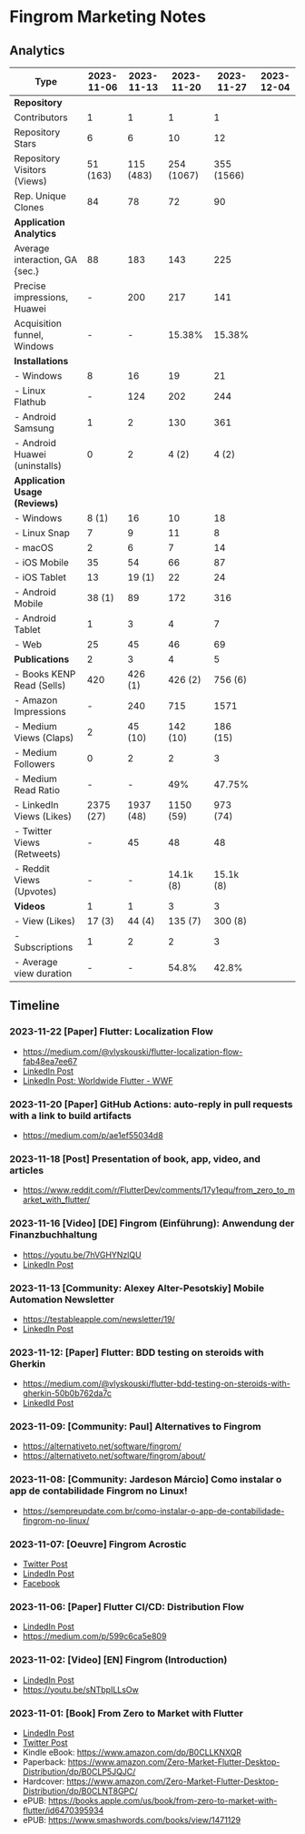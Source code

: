# Fingrom Marketing Notes

## Analytics

| Type                           | 2023-11-06 | 2023-11-13 | 2023-11-20 | 2023-11-27 | 2023-12-04 |
|--------------------------------|------------|------------|------------|------------|------------|
| **Repository**                 |            |            |            |            | |
| Contributors                   |    1       |    1       |    1       |  1         | |
| Repository Stars               |    6       |    6       |   10       |  12        | |
| Repository Visitors (Views)    |   51 (163) |  115 (483) |  254 (1067)|  355 (1566)| |
| Rep. Unique Clones             |   84       |   78       |   72       |  90        | |
| **Application Analytics**      |            |            |            |            | |
| Average interaction, GA {sec.} |   88       |  183       |  143       |  225       | |
| Precise impressions, Huawei    |    -       |  200       |  217       |  141       | |
| Acquisition funnel, Windows    |    -       |    -       |  15.38%    |  15.38%    | |
| **Installations**              |            |            |            |            | |
| - Windows                      |    8       |   16       |   19       | 21         | |
| - Linux Flathub                |    -       |  124       |  202       | 244        | |
| - Android Samsung              |    1       |    2       |  130       | 361        | |
| - Android Huawei (uninstalls)  |    0       |    2       |    4 (2)   | 4 (2)      | |
| **Application Usage (Reviews)**|            |            |            |            | |
| - Windows                      |    8 (1)   |   16       |   10       | 18         | |
| - Linux Snap                   |    7       |    9       |   11       | 8          | |
| - macOS                        |    2       |    6       |    7       | 14         | |
| - iOS Mobile                   |   35       |   54       |   66       | 87         | |
| - iOS Tablet                   |   13       |   19 (1)   |   22       | 24         | |
| - Android Mobile               |   38 (1)   |   89       |  172       | 316        | |
| - Android Tablet               |    1       |    3       |    4       | 7          | |
| - Web                          |   25       |   45       |   46       | 69         | |
| **Publications**               |    2       |    3       |    4       | 5          | |
| - Books KENP Read (Sells)      |  420       |  426 (1)   |  426 (2)   | 756 (6)    | |
| - Amazon Impressions           |    -       |  240       |  715       | 1571       | |
| - Medium Views (Claps)         |    2       |   45 (10)  |  142 (10)  | 186 (15)   | |
| - Medium Followers             |    0       |    2       |    2       | 3          | |
| - Medium Read Ratio            |    -       |    -       |   49%      | 47.75%     | |
| - LinkedIn Views (Likes)       | 2375 (27)  | 1937 (48)  | 1150 (59)  | 973 (74)   | |
| - Twitter Views (Retweets)     |    -       |   45       |   48       | 48         | |
| - Reddit Views (Upvotes)       |    -       |    -       | 14.1k (8)  | 15.1k (8)  | |
| **Videos**                     |    1       |    1       |    3       |  3         | |
| - View (Likes)                 |   17 (3)   |   44 (4)   |  135 (7)   |  300 (8)   | |
| - Subscriptions                |    1       |    2       |    2       |  3         | |
| - Average view duration        |    -       |    -       | 54.8%      |  42.8%     | |


## Timeline

### 2023-11-22 [Paper] Flutter: Localization Flow
- https://medium.com/@vlyskouski/flutter-localization-flow-fab48ea7ee67
- [LinkedIn Post](https://www.linkedin.com/posts/v-lyskouski_flutter-localization-flow-activity-7133076752821596160-6F1E)
- [LinkedIn Post: Worldwide Flutter - WWF](https://www.linkedin.com/feed/update/urn:li:groupPost:8833665-7133072924810330112/)

### 2023-11-20 [Paper] GitHub Actions: auto-reply in pull requests with a link to build artifacts
- https://medium.com/p/ae1ef55034d8

### 2023-11-18 [Post] Presentation of book, app, video, and articles 
- https://www.reddit.com/r/FlutterDev/comments/17y1equ/from_zero_to_market_with_flutter/

### 2023-11-16 [Video] [DE] Fingrom (Einführung): Anwendung der Finanzbuchhaltung
- https://youtu.be/7hVGHYNzlQU
- [LinkedIn Post](https://www.linkedin.com/posts/v-lyskouski_de-fingrom-einf%C3%BChrung-anwendung-der-activity-7130569448888877056-jKHg)

### 2023-11-13 [Community: Alexey Alter-Pesotskiy] Mobile Automation Newsletter 
- https://testableapple.com/newsletter/19/
- [LinkedIn Post](https://www.linkedin.com/feed/update/urn:li:activity:7129545454538625025/)

### 2023-11-12: [Paper] Flutter: BDD testing on steroids with Gherkin
- https://medium.com/@vlyskouski/flutter-bdd-testing-on-steroids-with-gherkin-50b0b762da7c
- [LinkedId Post](https://www.linkedin.com/posts/v-lyskouski_flutter-bdd-testing-on-steroids-with-gherkin-activity-7129214717285326848-Rhwt)

### 2023-11-09: [Community: Paul] Alternatives to Fingrom
- https://alternativeto.net/software/fingrom/
- https://alternativeto.net/software/fingrom/about/

### 2023-11-08: [Community: Jardeson Márcio] Como instalar o app de contabilidade Fingrom no Linux!
- https://sempreupdate.com.br/como-instalar-o-app-de-contabilidade-fingrom-no-linux/

### 2023-11-07: [Oeuvre] Fingrom Acrostic
- [Twitter Post](https://x.com/TheFieryCat/status/1721751900641509508)
- [LindedIn Post](https://www.linkedin.com/feed/update/urn:li:activity:7127580446900563968/)
- [Facebook](https://www.facebook.com/vlyskouski/posts/pfbid02wMANkPSWoXAD4oEHZr9wMY7pud1rhHqMU5wMFpNXehAAYjPscBRDPBKQ6QmmomNcl)

### 2023-11-06: [Paper] Flutter CI/CD: Distribution Flow
- [LindedIn Post](https://www.linkedin.com/feed/update/urn:li:activity:7127253298914410496)
- https://medium.com/p/599c6ca5e809

### 2023-11-02: [Video] [EN] Fingrom (Introduction)
- [LindedIn Post](https://www.linkedin.com/feed/update/urn:li:activity:7125980488401342464)
- https://youtu.be/sNTbpILLsOw

### 2023-11-01: [Book] From Zero to Market with Flutter
- [LindedIn Post](https://www.linkedin.com/feed/update/urn:li:activity:7125387035850211329)
- [Twitter Post](https://x.com/TheFieryCat/status/1719625739878748347)
- Kindle eBook: https://www.amazon.com/dp/B0CLLKNXQR
- Paperback: https://www.amazon.com/Zero-Market-Flutter-Desktop-Distribution/dp/B0CLP5JQJC/
- Hardcover: https://www.amazon.com/Zero-Market-Flutter-Desktop-Distribution/dp/B0CLNT8GPC/
- ePUB: https://books.apple.com/us/book/from-zero-to-market-with-flutter/id6470395934
- ePUB: https://www.smashwords.com/books/view/1471129
